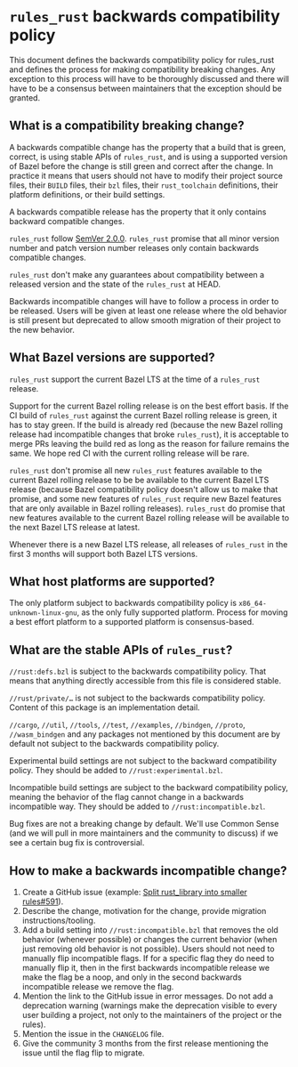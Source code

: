 # `rules_rust` backwards compatibility policy

This document defines the backwards compatibility policy for rules_rust and
defines the process for making compatibility breaking changes. Any exception to
this process will have to be thoroughly discussed and there will have to be a
consensus between maintainers that the exception should be granted.

## What is a compatibility breaking change?

A backwards compatible change has the property that a build that is green,
correct, is using stable APIs of `rules_rust`, and is using a supported version
of Bazel before the change is still green and correct after the change. In
practice it means that users should not have to modify their project source
files, their `BUILD` files, their `bzl` files, their `rust_toolchain`
definitions, their platform definitions, or their build settings.

A backwards compatible release has the property that it only contains backward
compatible changes.

`rules_rust` follow [SemVer 2.0.0](https://semver.org/). `rules_rust` promise
that all minor version number and patch version number releases only contain
backwards compatible changes.

`rules_rust` don't make any guarantees about compatibility between a released
version and the state of the `rules_rust` at HEAD.

Backwards incompatible changes will have to follow a process in order to be
released. Users will be given at least one release where the old behavior is
still present but deprecated to allow smooth migration of their project to the
new behavior.

## What Bazel versions are supported?

`rules_rust` support the current Bazel LTS at the time of a `rules_rust`
release.

Support for the current Bazel rolling release is on the best effort basis. If
the CI build of `rules_rust` against the current Bazel rolling release is green,
it has to stay green. If the build is already red (because the new Bazel rolling
release had incompatible changes that broke `rules_rust`), it is acceptable to
merge PRs leaving the build red as long as the reason for failure remains the
same. We hope red CI with the current rolling release will be rare.

`rules_rust` don't promise all new `rules_rust` features available to the
current Bazel rolling release to be be available to the current Bazel LTS
release (because Bazel compatibility policy doesn't allow us to make that
promise, and some new features of `rules_rust` require new Bazel features that
are only available in Bazel rolling releases). `rules_rust` do promise that new
features available to the current Bazel rolling release will be available to the
next Bazel LTS release at latest.

Whenever there is a new Bazel LTS release, all releases of `rules_rust` in the
first 3 months will support both Bazel LTS versions.

## What host platforms are supported?

The only platform subject to backwards compatibility policy is
`x86_64-unknown-linux-gnu`, as the only fully supported platform. Process for
moving a best effort platform to a supported platform is consensus-based.

## What are the stable APIs of `rules_rust`?

`//rust:defs.bzl` is subject to the backwards compatibility policy. That means
that anything directly accessible from this file is considered stable.

`//rust/private/…` is not subject to the backwards compatibility policy. Content
of this package is an implementation detail.

`//cargo`, `//util`, `//tools`, `//test`, `//examples`, `//bindgen`, `//proto`, `//wasm_bindgen`
and any packages not mentioned by this document are by default not subject to
the backwards compatibility policy.

Experimental build settings are not subject to the backward compatibility
policy. They should be added to `//rust:experimental.bzl`.

Incompatible build settings are subject to the backward compatibility policy,
meaning the behavior of the flag cannot change in a backwards incompatible way.
They should be added to `//rust:incompatible.bzl`.

Bug fixes are not a breaking change by default. We'll use Common Sense (and we
will pull in more maintainers and the community to discuss) if we see a certain
bug fix is controversial.

## How to make a backwards incompatible change?

1. Create a GitHub issue (example:
[Split rust_library into smaller rules#591](https://github.com/bazelbuild/rules_rust/issues/591)).
2. Describe the change, motivation for the change, provide migration
instructions/tooling.
3. Add a build setting into `//rust:incompatible.bzl` that removes the old
behavior (whenever possible) or changes the current behavior (when just
removing old behavior is not possible). Users should not need to manually
flip incompatible flags. If for a specific flag they do need to manually flip
it, then in the first backwards incompatible release we make the flag be a
noop, and only in the second backwards incompatible release we remove the
flag.
4. Mention the link to the GitHub issue in error messages. Do not add a
deprecation warning (warnings make the deprecation visible to every user
building a project, not only to the maintainers of the project or the rules).
5. Mention the issue in the `CHANGELOG` file.
6. Give the community 3 months from the first release mentioning the issue until
the flag flip to migrate.
